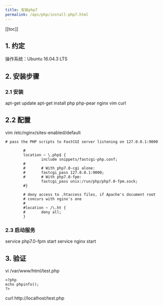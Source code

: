 ```yaml
---
title: 安装php7
permalink: /ops/php/install-php7.html
---
```


[[toc]]

## 1. 约定

操作系统：Ubuntu 16.04.3 LTS

## 2. 安装步骤

### 2.1 安装

apt-get update
apt-get install php php-pear nginx vim curl

## 2.2 配置

vim /etc/nginx/sites-enabled/default

```
# pass the PHP scripts to FastCGI server listening on 127.0.0.1:9000

        #
        location ~ \.php$ {
                include snippets/fastcgi-php.conf;
        #
        #       # With php7.0-cgi alone:
        #       fastcgi_pass 127.0.0.1:9000;
        #       # With php7.0-fpm:
                fastcgi_pass unix:/run/php/php7.0-fpm.sock;
        #}

        # deny access to .htaccess files, if Apache's document root
        # concurs with nginx's one
        #
        #location ~ /\.ht {
        #       deny all;
        }
```

### 2.3 启动服务

service php7.0-fpm start
service nginx start

## 3. 验证

vi /var/www/html/test.php

```
<?php
echo phpinfo();
?>
```

curl http://localhost/test.php
